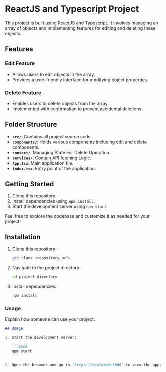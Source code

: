 # ReactJS and Typescript Project

This project is built using ReactJS and Typescript. It involves managing an array of objects and implementing features for editing and deleting these objects.

## Features

### Edit Feature

- Allows users to edit objects in the array.
- Provides a user-friendly interface for modifying object properties.

### Delete Feature

- Enables users to delete objects from the array.
- Implemented with confirmation to prevent accidental deletions.

## Folder Structure

- **`src/`**: Contains all project source code.
- **`components/`**: Holds various components including edit and delete components.
- **`context/`**: Managing State For Delete Operation.
- **`services/`**: Contain API fetching Logic.
- **`App.tsx`**: Main application file.
- **`index.tsx`**: Entry point of the application.

## Getting Started

1. Clone this repository.
2. Install dependencies using `npm install`.
3. Start the development server using `npm start`.

Feel free to explore the codebase and customize it as needed for your project!

## Installation

1. Clone this repository:

   ```bash
   git clone <repository_url>
   ```

2. Navigate to the project directory:

   ```bash
   cd project-directory
   ```

3. Install dependencies:

   ```bash
   npm install
   ```

### Usage

Explain how someone can use your project:

````markdown
## Usage

1. Start the development server:

   ```bash
   npm start
   ```

2. Open the browser and go to `http://localhost:3000` to view the app.
````
